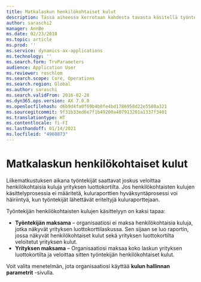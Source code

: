 ```yaml
---
title: Matkalaskun henkilökohtaiset kulut
description: Tässä aiheessa kerrotaan kahdesta tavasta käsitellä työntekijän henkilökohtaisia kuluja Microsoft Dynamics 365 Financessa.
author: saraschi2
manager: AnnBe
ms.date: 02/23/2018
ms.topic: article
ms.prod: ''
ms.service: dynamics-ax-applications
ms.technology: ''
ms.search.form: TrvParameters
audience: Application User
ms.reviewer: roschlom
ms.search.scope: Core, Operations
ms.search.region: Global
ms.author: saraschi
ms.search.validFrom: 2016-02-28
ms.dyn365.ops.version: AX 7.0.0
ms.openlocfilehash: d6b9d4fa0f69b4b0fe4bd1786958d22e5580a321
ms.sourcegitcommit: 9f31b33ed6e7f1b49200a407913201a1337f3401
ms.translationtype: HT
ms.contentlocale: fi-FI
ms.lasthandoff: 01/14/2021
ms.locfileid: "4960873"
---
```

# <a name="personal-expenses-on-an-expense-report"></a>Matkalaskun henkilökohtaiset kulut

Liikematkustuksen aikana työntekijät saattavat joskus veloittaa henkilökohtaisia kuluja yrityksen luottokortilta. Jos henkilökohtaisten kulujen käsittelyprosessia ei määritetä, kuluraporttien hyväksyntäprosessi voi häiriintyä, kun työntekijät lähettävät eriteltyjä kuluraporttejaan. 

Työntekijän henkilökohtaisten kulujen käsittelyyn on kaksi tapaa:

- **Työntekijän maksama** – organisaatiosi ei maksa henkilökohtaisia kuluja, jotka näkyvät yrityksen luottokorttilaskussa. Sen sijaan se luo raportin, jossa näkyvät henkilökohtaiset kulut sekä yrityksen luottokortilta veloitetut yrityksen kulut.
- **Yrityksen maksama** – Organisaatiosi maksaa koko laskun yrityksen luottokortilta ja veloittaa sitten työntekijän henkilökohtaiset kulut.

Voit valita menetelmän, jota organisaatiosi käyttää **kulun hallinnan parametrit** -sivulla.
